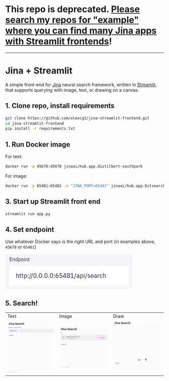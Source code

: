 # This repo is deprecated. [Please search my repos for "example" where you can find many Jina apps with Streamlit frontends](https://github.com/alexcg1?tab=repositories&q=example&type=&language=&sort=)!

---

# Jina + Streamlit

A simple front-end for [Jina](http://www.jina.ai) neural search framework, written in [Streamlit](http://www.streamlit.io), that supports querying with image, text, or drawing on a canvas.

## 1. Clone repo, install requirements

```bash
git clone https://github.com/alexcg1/jina-streamlit-frontend.git
cd jina-streamlit-frontend
pip install -r requirements.txt
```

## 1. Run Docker image

For text:

```bash
docker run -p 45678:45678 jinaai/hub.app.distilbert-southpark
```

For image:

```bash
docker run -p 65481:65481 -e "JINA_PORT=65481" jinaai/hub.app.bitsearch-pokedex search
```

## 3. Start up Streamlit front end

```bash
streamlit run app.py
```

## 4. Set endpoint

Use whatever Docker says is the right URL and port (in examples above, `45678` or `65481`)

![](.github/images/endpoint.png)

## 5. Search!

<table>
<tr>
<td>Text</td>
<td>Image</td>
<td>Draw</td>
</tr>


<tr>
<td>
<img src=".github/images/text.gif" width=300>
</td>
<td>
<img src=".github/images/image.gif" width=300>
</td>
<td>
<img src=".github/images/draw.gif" width=300>
</td>
</tr>
</table>
